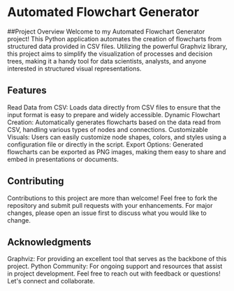 # Automated Flowchart Generator
##Project Overview
Welcome to my Automated Flowchart Generator project! This Python application automates the creation of flowcharts from structured data provided in CSV files. Utilizing the powerful Graphviz library, this project aims to simplify the visualization of processes and decision trees, making it a handy tool for data scientists, analysts, and anyone interested in structured visual representations.

## Features
Read Data from CSV: Loads data directly from CSV files to ensure that the input format is easy to prepare and widely accessible.
Dynamic Flowchart Creation: Automatically generates flowcharts based on the data read from CSV, handling various types of nodes and connections.
Customizable Visuals: Users can easily customize node shapes, colors, and styles using a configuration file or directly in the script.
Export Options: Generated flowcharts can be exported as PNG images, making them easy to share and embed in presentations or documents.

## Contributing
Contributions to this project are more than welcome! Feel free to fork the repository and submit pull requests with your enhancements. For major changes, please open an issue first to discuss what you would like to change.

## Acknowledgments
Graphviz: For providing an excellent tool that serves as the backbone of this project.
Python Community: For ongoing support and resources that assist in project development.
Feel free to reach out with feedback or questions! Let's connect and collaborate.

